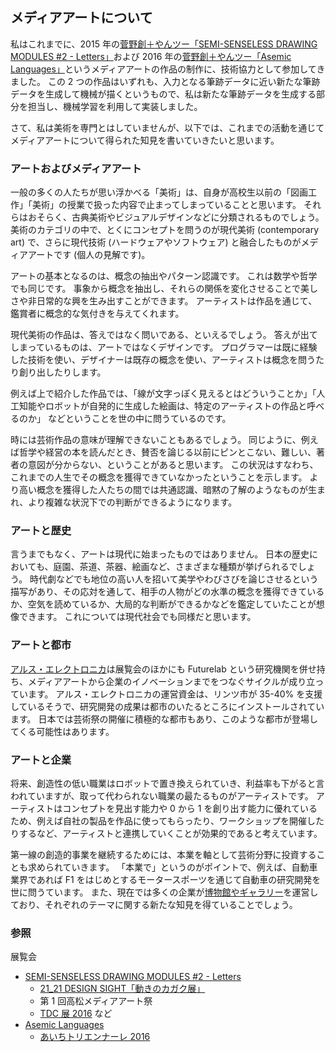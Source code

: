 ## メディアアートについて

私はこれまでに、2015 年の[菅野創＋やんツー「SEMI-SENSELESS DRAWING MODULES #2 - Letters」](https://vimeo.com/138557097)および 2016 年の[菅野創＋やんツー「Asemic Languages」](https://vimeo.com/181188289)というメディアアートの作品の制作に、技術協力として参加してきました。
この 2 つの作品はいずれも、入力となる筆跡データに近い新たな筆跡データを生成して機械が描くというもので、私は新たな筆跡データを生成する部分を担当し、機械学習を利用して実装しました。

さて、私は美術を専門とはしていませんが、以下では、これまでの活動を通じてメディアアートについて得られた知見を書いていきたいと思います。

### アートおよびメディアアート
一般の多くの人たちが思い浮かべる「美術」は、自身が高校生以前の「図画工作」「美術」の授業で扱った内容で止まってしまっていることと思います。
それらはおそらく、古典美術やビジュアルデザインなどに分類されるものでしょう。
美術のカテゴリの中で、とくにコンセプトを問うのが現代美術 (contemporary art) で、さらに現代技術 (ハードウェアやソフトウェア) と融合したものがメディアアートです (個人の見解です)。

アートの基本となるのは、概念の抽出やパターン認識です。
これは数学や哲学でも同じです。
事象から概念を抽出し、それらの関係を変化させることで美しさや非日常的な興を生み出すことができます。
アーティストは作品を通じて、鑑賞者に概念的な気付きを与えてくれます。

現代美術の作品は、答えではなく問いである、といえるでしょう。
答えが出てしまっているものは、アートではなくデザインです。
プログラマーは既に経験した技術を使い、デザイナーは既存の概念を使い、アーティストは概念を問うたり創り出したりします。

例えば上で紹介した作品では、「線が文字っぽく見えるとはどういうことか」「人工知能やロボットが自発的に生成した絵画は、特定のアーティストの作品と呼べるのか」 などということを世の中に問うているのです。

時には芸術作品の意味が理解できないこともあるでしょう。
同じように、例えば哲学や経営の本を読んだとき、賛否を論じる以前にピンとこない、難しい、著者の意図が分からない、ということがあると思います。
この状況はすなわち、これまでの人生でその概念を獲得できていなかったということを示します。
より高い概念を獲得した人たちの間では共通認識、暗黙の了解のようなものが生まれ、より複雑な状況下での判断ができるようになります。

### アートと歴史
言うまでもなく、アートは現代に始まったものではありません。
日本の歴史においても、庭園、茶道、茶器、絵画など、さまざまな種類が挙げられるでしょう。
時代劇などでも地位の高い人を招いて美学やわびさびを論じさせるという描写があり、その応対を通して、相手の人物がどの水準の概念を獲得できているか、空気を読めているか、大局的な判断ができるかなどを鑑定していたことが想像できます。
これについては現代社会でも同様だと思います。

### アートと都市
[アルス・エレクトロニカ](http://www.aec.at/about/jp/)は展覧会のほかにも Futurelab という研究機関を併せ持ち、メディアアートから企業のイノベーションまでをつなぐサイクルが成り立っています。
アルス・エレクトロニカの運営資金は、リンツ市が 35-40% を支援しているそうで、研究開発の成果は都市のいたるところにインストールされています。
日本では芸術祭の開催に積極的な都市もあり、このような都市が登場してくる可能性はあります。

### アートと企業
将来、創造性の低い職業はロボットで置き換えられていき、利益率も下がると言われていますが、取って代わられない職業の最たるものがアーティストです。
アーティストはコンセプトを見出す能力や 0 から 1 を創り出す能力に優れているため、例えば自社の製品を作品に使ってもらったり、ワークショップを開催したりするなど、アーティストと連携していくことが効果的であると考えています。

第一線の創造的事業を継続するためには、本業を軸として芸術分野に投資することも求められていきます。
「本業で」というのがポイントで、例えば、自動車業界であれば F1 をはじめとするモータースポーツを通じて自動車の研究開発を世に問うています。
また、現在では多くの企業が[博物館やギャラリー](https://t.co/AsKUX8m4mt)を運営しており、それぞれのテーマに関する新たな知見を得ていることでしょう。

### 参照
展覧会
- [SEMI-SENSELESS DRAWING MODULES #2 - Letters](https://vimeo.com/138557097)
  - [21_21 DESIGN SIGHT「動きのカガク展」](http://www.2121designsight.jp/program/motion_science/)
  - 第 1 回高松メディアアート祭
  - [TDC 展 2016](http://tdctokyo.org/jpn/?award=2016_rgb) など
- [Asemic Languages](https://vimeo.com/181188289)
  - [あいちトリエンナーレ 2016](http://aichitriennale.jp/artist/kannosoyang.html)
